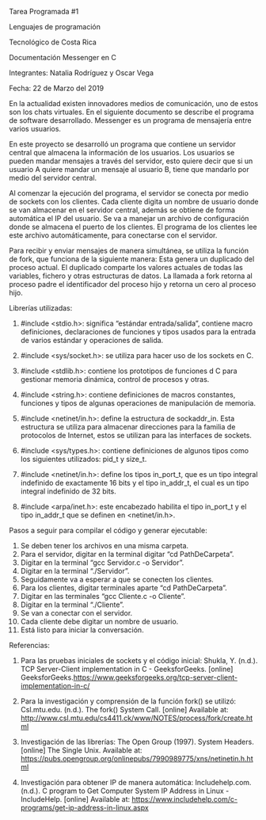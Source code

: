 Tarea Programada #1

Lenguajes de programación

Tecnológico de Costa Rica

Documentación Messenger en C

Integrantes: Natalia Rodríguez y Oscar Vega

Fecha: 22 de Marzo del 2019

En la actualidad existen innovadores medios de comunicación, uno de estos son los chats virtuales. En el siguiente documento se describe el programa de software desarrollado. Messenger es un programa de mensajería entre varios usuarios. 
    
En este proyecto se desarrolló un programa que contiene un servidor central que almacena la información de los usuarios. Los usuarios se pueden mandar mensajes a través del servidor, esto quiere decir que si un usuario A quiere mandar un mensaje al usuario B, tiene que mandarlo por medio del servidor central.
    
Al comenzar la ejecución del programa, el servidor se conecta por medio de sockets con los clientes. Cada cliente digita un nombre de usuario donde se van almacenar en el servidor central, además se obtiene de forma automática el IP del usuario. Se va a manejar un archivo de configuración donde se almacena el puerto de los clientes. El programa de los clientes lee este archivo automáticamente, para conectarse con el servidor. 
    
Para recibir y enviar mensajes de manera simultánea, se utiliza la función de fork, que funciona de la siguiente manera: Esta genera un duplicado del proceso actual. El duplicado comparte los valores actuales de todas las variables, fichero y otras estructuras de datos. La llamada a fork retorna al proceso padre el identificador del proceso hijo y retorna un cero al proceso hijo. 


Librerías utilizadas:

1. #include <stdio.h>: significa “estándar entrada/salida”, contiene macro definiciones, declaraciones de funciones y tipos usados para la entrada de varios estándar y operaciones de salida. 

2. #include <sys/socket.h>: se utiliza para hacer uso de los sockets en C.

3. #include <stdlib.h>: contiene los prototipos de funciones d C para gestionar memoria dinámica, control de procesos y otras.

4. #include <string.h>: contiene definiciones de macros constantes, funciones y tipos de algunas operaciones de manipulación de memoria. 

5. #include <netinet/in.h>: define la estructura de sockaddr_in. Esta estructura se utiliza para almacenar direcciones para la familia de protocolos de Internet, estos se utilizan para las interfaces de sockets. 

6. #include <sys/types.h>: contiene definiciones de algunos tipos como los siguientes utilizados: pid_t y size_t.

7. #include <netinet/in.h>: define los tipos in_port_t, que es un tipo integral indefinido de exactamente 16 bits y el tipo in_addr_t, el cual es un tipo integral indefinido de 32 bits.

8. #include <arpa/inet.h>: este encabezado habilita el tipo in_port_t y el tipo in_addr_t que se definen en <netinet/in.h>.



Pasos a seguir para compilar el código y generar ejecutable:

1. Se deben tener los archivos en una misma carpeta.
2. Para el servidor, digitar en la terminal digitar “cd PathDeCarpeta”.
3. Digitar en la terminal “gcc Servidor.c -o Servidor”.
4. Digitar en la terminal “./Servidor”.
5. Seguidamente va a esperar a que se conecten los clientes.
6. Para los clientes, digitar terminales aparte “cd PathDeCarpeta”.
7. Digitar en las terminales “gcc Cliente.c -o Cliente”.
8. Digitar en la terminal “./Cliente”.
9. Se van a conectar con el servidor.
10. Cada cliente debe digitar un nombre de usuario. 
11. Está listo para iniciar la conversación. 


Referencias:

1. Para las pruebas iniciales de sockets y el código inicial:
Shukla, Y. (n.d.). TCP Server-Client implementation in C - GeeksforGeeks. [online] GeeksforGeeks.https://www.geeksforgeeks.org/tcp-server-client-implementation-in-c/

2. Para la investigación y comprensión de la función fork() se utilizó: 
Csl.mtu.edu. (n.d.). The fork() System Call. [online] Available at: http://www.csl.mtu.edu/cs4411.ck/www/NOTES/process/fork/create.html

3. Investigación de las librerías:
The Open Group (1997). System Headers. [online] The Single Unix. Available at: https://pubs.opengroup.org/onlinepubs/7990989775/xns/netinetin.h.html 

4. Investigación para obtener IP de manera automática:
Includehelp.com. (n.d.). C program to Get Computer System IP Address in Linux - IncludeHelp. [online] Available at: https://www.includehelp.com/c-programs/get-ip-address-in-linux.aspx


